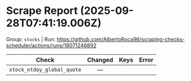 # Scrape Report (2025-09-28T07:41:19.006Z)

Group: `stocks`  |  Run: https://github.com/AlbertoRoca96/scraping-checks-scheduler/actions/runs/18071246892

| Check | Changed | Keys | Error |
|---|:---:|:--|:--|
| `stock_ntdoy_global_quote` | — |  |  |
